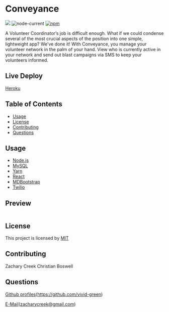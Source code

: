 # Conveyance

![](https://img.shields.io/badge/license-MIT-yellow)
![node-current](https://img.shields.io/node/v/c?color=gr)
[![npm](https://img.shields.io/npm/v/npm?color=blue&logo=npm)](https://www.npmjs.com/package/inquirer)

A Volunteer Coordinator’s job is difficult enough. What if we could condense several of the most crucial aspects of the position into one simple, lightweight app? We’ve done it! With Conveyance, you manage your volunteer network in the palm of your hand. View who is currently active in your network and send out blast campaigns via SMS to keep your volunteers informed.

## Live Deploy 
[Heroku](https://damp-shelf-48967.herokuapp.com)

## Table of Contents 
  - [Usage](#usage)
  - [License](#license)
  - [Contributing](#contributing)
  - [Questions](#questions)


## Usage
  - [Node.js](https://nodejs.org/en/)
  - [MySQL](https://www.mysql.com/)
  - [Yarn](https://classic.yarnpkg.com/)
  - [React](https://www.reactjs.com)
  - [MDBootstrap](https://mdbootstrap.com/)
  - [Twilio](https://www.twilio.com/)
  

## Preview 
![]()


## License
This project is licensed by [MIT](https://opensource.org/licenses/MIT)


## Contributing
Zachary Creek
Christian Boswell


## Questions

[Github profiles](https://github.com/cboswel1)(https://github.com/vivid-green)

[E-Mail](mailto:christianboswell86@gmail.com)(zacharycreek@gmail.com)